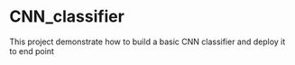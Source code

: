 # CNN_classifier
This project demonstrate how to build a basic CNN classifier and deploy it to end point
